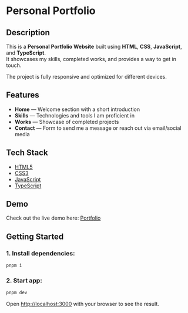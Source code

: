 # Personal Portfolio

## Description

This is a **Personal Portfolio Website** built using **HTML**, **CSS**, **JavaScript**, and **TypeScript**.  
It showcases my skills, completed works, and provides a way to get in touch.

The project is fully responsive and optimized for different devices.

## Features

- **Home** — Welcome section with a short introduction
- **Skills** — Technologies and tools I am proficient in
- **Works** — Showcase of completed projects
- **Contact** — Form to send me a message or reach out via email/social media

## Tech Stack

- [HTML5](https://developer.mozilla.org/en-US/docs/Web/HTML)
- [CSS3](https://developer.mozilla.org/en-US/docs/Web/CSS)
- [JavaScript](https://developer.mozilla.org/en-US/docs/Web/JavaScript)
- [TypeScript](https://www.typescriptlang.org/)

## Demo

Check out the live demo here: [Portfolio](https://sergei-sls.github.io/gh-pages/)

## Getting Started

### 1. Install dependencies:

```bash
pnpm i
```

### 2. Start app:

```bash
pnpm dev
```

Open [http://localhost:3000](http://localhost:3000) with your browser to see the result.
